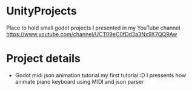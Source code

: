 # UnityProjects
Place to hold small godot projects I presented in my YouTube channel
https://www.youtube.com/channel/UCT09eC0fDd3a3Nx9X7QQ9Aw

# Project details  
- Godot midi json animation tutorial
  my first tutorial :D I pressents how animate piano keyboard using MIDI and json parser
